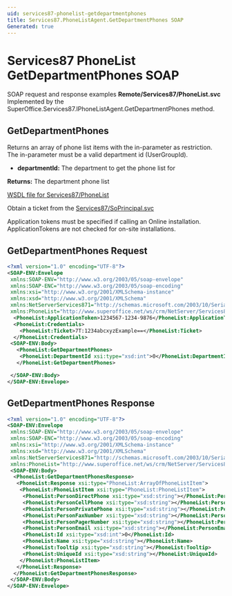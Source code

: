 ```yaml
---
uid: services87-phonelist-getdepartmentphones
title: Services87.PhoneListAgent.GetDepartmentPhones SOAP
Generated: true
---
```


# Services87 PhoneList GetDepartmentPhones SOAP

SOAP request and response examples **Remote/Services87/PhoneList.svc**
Implemented by the <see cref="M:SuperOffice.Services87.IPhoneListAgent.GetDepartmentPhones">SuperOffice.Services87.IPhoneListAgent.GetDepartmentPhones</see> method.

## GetDepartmentPhones

Returns an array of phone list items with the in-parameter as restriction. The in-parameter must be a valid department id (UserGroupId).

* **departmentId:** The department to get the phone list for

**Returns:** The department phone list


[WSDL file for Services87/PhoneList](../Services87-PhoneList.md)

Obtain a ticket from the [Services87/SoPrincipal.svc](../SoPrincipal/SoPrincipal.md)

Application tokens must be specified if calling an Online installation. ApplicationTokens are not checked for on-site installations.

## GetDepartmentPhones Request

```xml
<?xml version="1.0" encoding="UTF-8"?>
<SOAP-ENV:Envelope
 xmlns:SOAP-ENV="http://www.w3.org/2003/05/soap-envelope"
 xmlns:SOAP-ENC="http://www.w3.org/2003/05/soap-encoding"
 xmlns:xsi="http://www.w3.org/2001/XMLSchema-instance"
 xmlns:xsd="http://www.w3.org/2001/XMLSchema"
 xmlns:NetServerServices871="http://schemas.microsoft.com/2003/10/Serialization/"
 xmlns:PhoneList="http://www.superoffice.net/ws/crm/NetServer/Services87">
  <PhoneList:ApplicationToken>1234567-1234-9876</PhoneList:ApplicationToken>
  <PhoneList:Credentials>
    <PhoneList:Ticket>7T:1234abcxyzExample==</PhoneList:Ticket>
  </PhoneList:Credentials>
 <SOAP-ENV:Body>
   <PhoneList:GetDepartmentPhones>
    <PhoneList:DepartmentId xsi:type="xsd:int">0</PhoneList:DepartmentId>
   </PhoneList:GetDepartmentPhones>

 </SOAP-ENV:Body>
</SOAP-ENV:Envelope>

```


## GetDepartmentPhones Response

```xml
<?xml version="1.0" encoding="UTF-8"?>
<SOAP-ENV:Envelope
 xmlns:SOAP-ENV="http://www.w3.org/2003/05/soap-envelope"
 xmlns:SOAP-ENC="http://www.w3.org/2003/05/soap-encoding"
 xmlns:xsi="http://www.w3.org/2001/XMLSchema-instance"
 xmlns:xsd="http://www.w3.org/2001/XMLSchema"
 xmlns:NetServerServices871="http://schemas.microsoft.com/2003/10/Serialization/"
 xmlns:PhoneList="http://www.superoffice.net/ws/crm/NetServer/Services87">
 <SOAP-ENV:Body>
  <PhoneList:GetDepartmentPhonesResponse>
   <PhoneList:Response xsi:type="PhoneList:ArrayOfPhoneListItem">
    <PhoneList:PhoneListItem xsi:type="PhoneList:PhoneListItem">
     <PhoneList:PersonDirectPhone xsi:type="xsd:string"></PhoneList:PersonDirectPhone>
     <PhoneList:PersonCellPhone xsi:type="xsd:string"></PhoneList:PersonCellPhone>
     <PhoneList:PersonPrivatePhone xsi:type="xsd:string"></PhoneList:PersonPrivatePhone>
     <PhoneList:PersonFaxNumber xsi:type="xsd:string"></PhoneList:PersonFaxNumber>
     <PhoneList:PersonPagerNumber xsi:type="xsd:string"></PhoneList:PersonPagerNumber>
     <PhoneList:PersonEmail xsi:type="xsd:string"></PhoneList:PersonEmail>
     <PhoneList:Id xsi:type="xsd:int">0</PhoneList:Id>
     <PhoneList:Name xsi:type="xsd:string"></PhoneList:Name>
     <PhoneList:Tooltip xsi:type="xsd:string"></PhoneList:Tooltip>
     <PhoneList:UniqueId xsi:type="xsd:string"></PhoneList:UniqueId>
    </PhoneList:PhoneListItem>
   </PhoneList:Response>
  </PhoneList:GetDepartmentPhonesResponse>
 </SOAP-ENV:Body>
</SOAP-ENV:Envelope>

```

